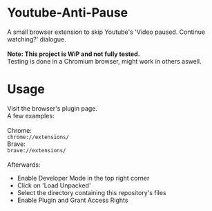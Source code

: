 # Youtube-Anti-Pause

A small browser extension to skip Youtube's 'Video paused. Continue watching?' dialogue.
<br><br>
<b> Note: This project is WiP and not fully tested. </b><br>
Testing is done in a Chromium browser, might work in others aswell.


# Usage

Visit the browser's plugin page. <br> A few examples: <br><br>
Chrome:<br> ```chrome://extensions/``` <br>
Brave: <br> ```brave://extensions/``` <br>
<br>
Afterwards:
- Enable Developer Mode in the top right corner
- Click on 'Load Unpacked'
- Select the directory containing this repository's files
- Enable Plugin and Grant Access Rights
